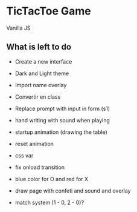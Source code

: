 # TicTacToe Game
Vanilla JS


## What is left to do
- Create a new interface
- Dark and Light theme
- Import name overlay
- Convertir en class



- Replace prompt with input in form (s1)
- hand writing with sound when playing
- startup animation (drawing the table)
- reset animation
- css var
- fix onload transition
- blue color for O and red for X
- draw page with confeti and sound and overlay
- match system (1 - 0, 2 - 0)?
